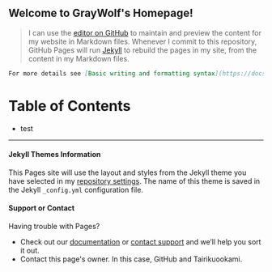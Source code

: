 ## Welcome to GrayWolf's Homepage!

>I can use the [editor on GitHub](https://github.com/GrayWolf64/GrayWolf64.github.io/edit/main/index.md) to maintain and preview the content for my website in Markdown files. Whenever I commit to this repository, GitHub Pages will run [Jekyll](https://jekyllrb.com/) to rebuild the pages in my site, from the content in my Markdown files.

```markdown
For more details see [Basic writing and formatting syntax](https://docs.github.com/en/github/writing-on-github/getting-started-with-writing-and-formatting-on-github/basic-writing-and-formatting-syntax).
```

# Table of Contents
- test
***

#### Jekyll Themes Information

This Pages site will use the layout and styles from the Jekyll theme you have selected in my [repository settings](https://github.com/GrayWolf64/GrayWolf64.github.io/settings/pages). The name of this theme is saved in the Jekyll `_config.yml` configuration file.

#### Support or Contact

Having trouble with Pages? 
- Check out our [documentation](https://docs.github.com/categories/github-pages-basics/) or [contact support](https://support.github.com/contact) and we’ll help you sort it out.
- Contact this page's owner. In this case, GitHub and Tairikuookami.
